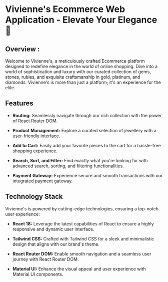 # Vivienne's Ecommerce Web Application - Elevate Your Elegance 🌟

## Overview : 

Welcome to Vivienne's, a meticulously crafted Ecommerce platform designed to redefine elegance in the world of online shopping. Dive into a world of sophistication and luxury with our curated collection of gems, stones, rubies, and exquisite craftsmanship in gold, platinum, and diamonds. Vivienne's is more than just a platform; it's an experience for the elite.

## Features

- **Routing:** Seamlessly navigate through our rich collection with the power of React Router DOM.

- **Product Management:** Explore a curated selection of jewellery with a user-friendly interface.

- **Add to Cart:** Easily add your favorite pieces to the cart for a hassle-free shopping experience.

- **Search, Sort, and Filter:** Find exactly what you're looking for with advanced search, sorting, and filtering functionalities.

- **Payment Gateway:** Experience secure and smooth transactions with our integrated payment gateway.

## Technology Stack

Vivienne's is powered by cutting-edge technologies, ensuring a top-notch user experience:

- **React 18:** Leverage the latest capabilities of React to ensure a highly responsive and dynamic user interface.

- **Tailwind CSS:** Crafted with Tailwind CSS for a sleek and minimalistic design that aligns with our brand's theme.

- **React Router DOM:** Enable smooth navigation and a seamless user journey with React Router DOM.

- **Material UI:** Enhance the visual appeal and user experience with Material UI components.

